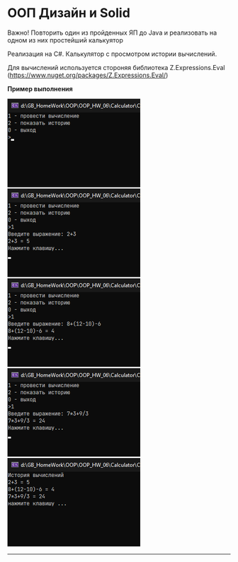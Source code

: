 # ООП Дизайн и Solid

Важно! Повторить один из пройденных ЯП до Java и реализовать на одном из них простейший калькуятор

Реализация на C#. Калькулятор с просмотром истории вычислений.

Для вычислений используется стороняя библиотека Z.Expressions.Eval (https://www.nuget.org/packages/Z.Expressions.Eval/)

**Пример выполнения**

!["Скрин 5"](/ScreenShot/screen_05.png "Screen 5")
!["Скрин 4"](/ScreenShot/screen_04.png "Screen 4")
!["Скрин 3"](/ScreenShot/screen_03.png "Screen 3")
!["Скрин 2"](/ScreenShot/screen_02.png "Screen 2")
!["Скрин 1"](/ScreenShot/screen_01.png "Screen 1")

---